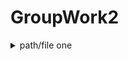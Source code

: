 <!--
 _       __          __  _____
| |     / /__  ___  / /_|__  /
| | /| / / _ \/ _ \/ //_//_ < 
| |/ |/ /  __/  __/ ,< ___/ / 
|__/|__/\___/\___/_/|_/____/  
                              
Maintainers:
Date Created:
-->

# GroupWork2

<details>
    <summary>path/file one</summary>

    ``` java
        /* test */
    ```
</details>
